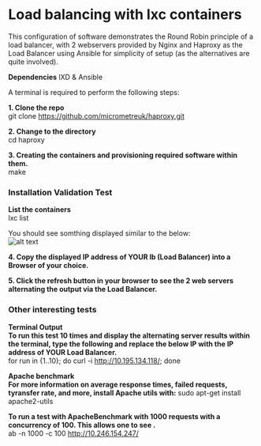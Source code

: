 # Load balancing with lxc containers 

This configuration of software demonstrates the Round Robin principle of a load balancer, with 2 webservers provided by Nginx and Haproxy as the Load Balancer using Ansible for simplicity of setup (as the alternatives are quite involved).  

**Dependencies**
lXD & Ansible

A terminal is required to perform the following steps:

**1. Clone the repo**  
git clone https://github.com/micrometreuk/haproxy.git

**2. Change to the directory**  
cd haproxy

**3. Creating the containers and provisioning required software within them.**  
make 

### Installation Validation Test  

**List the containers**  
lxc list  

You should see somthing displayed similar to the below:  
![alt text](https://github.com/micrometreuk/haproxy/blob/master/media/demo.gif)  


**4. Copy the displayed IP address of YOUR lb (Load Balancer) into a Browser of your choice.**  

**5. Click the refresh button in your browser to see the 2 web servers alternating the output via the Load Balancer.**  

### Other interesting tests  
**Terminal Output**  
**To run this test 10 times and display the alternating server results within the terminal, type the following and replace the below IP with the IP address of YOUR Load Balancer.**  
for run in {1..10}; do curl -i http://10.195.134.118/; done

**Apache benchmark**  
**For more information on average response times, failed requests, tyransfer rate, and more, install Apache utils with:**
sudo apt-get install apache2-utils

**To run a test with ApacheBenchmark with 1000 requests with a concurrency of 100. This allows one to see .**  
ab -n 1000 -c 100 http://10.246.154.247/


